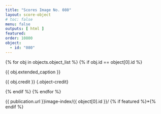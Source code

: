 ```yaml
---
title: "Scores Image No. 080"
layout: score-object
# toc: false
menu: false
outputs: [ html ]
featured: 
order: 10800
object:
  - id: "080"
---
```


{% for obj in objects.object_list %}
{% if obj.id == object[0].id %}

{{ obj.extended_caption }}

{{ obj.credit }} {.object-credit}

{% endif %}
{% endfor %}

<div class="object-credit object-url is-print-only">

{{ publication.url }}image-index/{{ object[0].id }}/ {% if featured %}*{% endif %}

</div>
